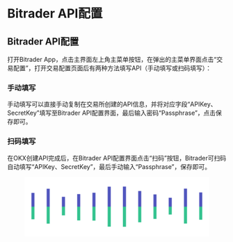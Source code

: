 # Bitrader API配置



## Bitrader API配置

打开Bitrader App，点击主界面左上角主菜单按钮，在弹出的主菜单界面点击“交易配置”，打开交易配置页面后有两种方法填写API（手动填写或扫码填写）：

### 手动填写

手动填写可以直接手动复制在交易所创建的API信息，并将对应字段“APIKey、SecretKey”填写至Bitrader API配置界面，最后输入密码“Passphrase”，点击保存即可。

### 扫码填写

在OKX创建API完成后，在Bitrader API配置界面点击“扫码”按钮，Bitrader可扫码自动填写“APIKey、SecretKey”，最后手动输入“Passphrase”，保存即可。

<figure><img src="../../.gitbook/assets/Pagination (1) (1).png" alt=""><figcaption></figcaption></figure>
